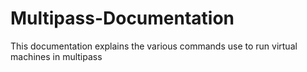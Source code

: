 # Multipass-Documentation
This documentation explains the various commands use to run virtual machines in multipass
